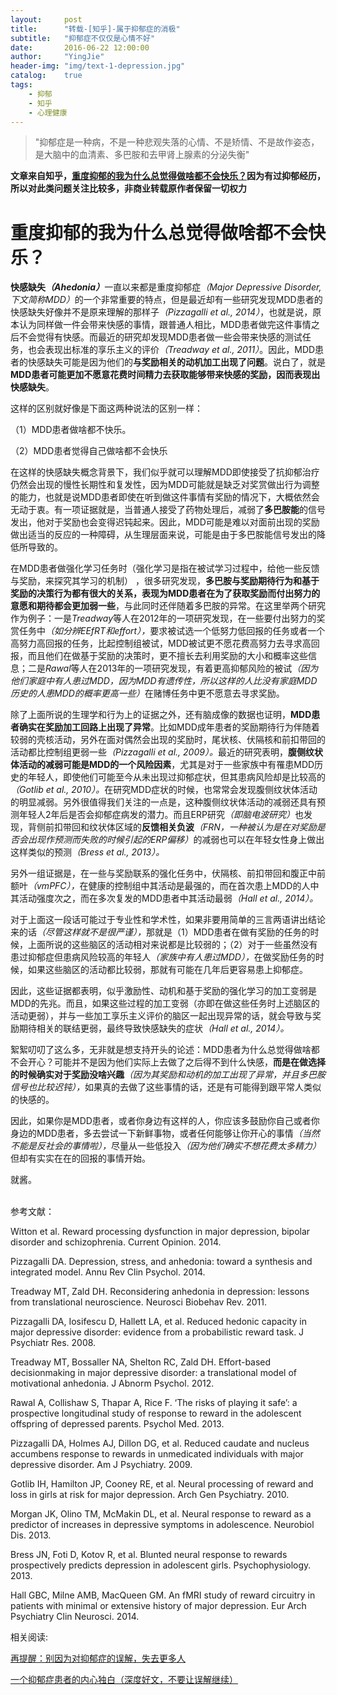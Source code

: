 ```yaml
---
layout:     post
title:      "转载-[知乎]-属于抑郁症的消极"
subtitle:   "抑郁症不仅仅是心情不好"
date:       2016-06-22 12:00:00
author:     "YingJie"
header-img: "img/text-1-depression.jpg"
catalog:	true
tags:
    - 抑郁
    - 知乎
    - 心理健康
---
```


> "抑郁症是一种病，不是一种悲观失落的心情、不是矫情、不是故作姿态，是大脑中的血清素、多巴胺和去甲肾上腺素的分泌失衡"

**文章来自知乎，[重度抑郁的我为什么总觉得做啥都不会快乐？](https://zhuanlan.zhihu.com/p/24909416 "重度抑郁的我为什么总觉得做啥都不会快乐？")因为有过抑郁经历，所以对此类问题关注比较多，非商业转载原作者保留一切权力**

<h1>重度抑郁的我为什么总觉得做啥都不会快乐？</h1>
<strong>快感缺失<i>（Ahedonia）</i></strong>一直以来都是重度抑郁症<i>（Major Depressive Disorder, 下文简称MDD）</i>的一个非常重要的特点，但是最近却有一些研究发现MDD患者的快感缺失好像并不是原来理解的那样子<i>（Pizzagalli et al., 2014）</i>，也就是说，原本认为同样做一件会带来快感的事情，跟普通人相比，MDD患者做完这件事情之后不会觉得有快感。而最近的研究却发现MDD患者做一些会带来快感的测试任务，也会表现出标准的享乐主义的评价<em>（Treadway et al., 2011）</em>。因此，MDD患者的快感缺失可能是因为他们的<strong>与奖励相关的动机加工出现了问题</strong>。说白了，就是<strong>MDD患者可能更加不愿意花费时间精力去获取能够带来快感的奖励，因而表现出快感缺失</strong>。
<p>
	这样的区别就好像是下面这两种说法的区别一样：
</p>
<p>
	（1）MDD患者做啥都不快乐。
</p>
<p>
	（2）MDD患者觉得自己做啥都不会快乐
</p>
<p>
	在这样的快感缺失概念背景下，我们似乎就可以理解MDD即使接受了抗抑郁治疗仍然会出现的慢性长期性和复发性，因为MDD可能就是缺乏对奖赏做出行为调整的能力，也就是说MDD患者即使在听到做这件事情有奖励的情况下，大概依然会无动于衷。有一项证据就是，当普通人接受了药物处理后，减弱了<strong>多巴胺能</strong>的信号发出，他对于奖励也会变得迟钝起来。因此，MDD可能是难以对面前出现的奖励做出适当的反应的一种障碍，从生理层面来说，可能是由于多巴胺能信号发出的降低所导致的。
</p>
<p>
	在MDD患者做强化学习任务时（强化学习是指在被试学习过程中，给他一些反馈与奖励，来探究其学习的机制） ，很多研究发现，<strong>多巴胺与奖励期待行为和基于奖励的决策行为都有很大的关系，表现为MDD患者在为了获取奖励而付出努力的意愿和期待都会更加弱一些</strong>，与此同时还伴随着多巴胺的异常。在这里举两个研究作为例子：一是<em>Treadway</em>等人在2012年的一项研究发现，在一些要付出努力的奖赏任务中<em>（如分辨EEfRT和effort），</em>要求被试选一个低努力低回报的任务或者一个高努力高回报的任务，比起控制组被试，MDD被试更不愿花费高努力去寻求高回报，而且他们在做基于奖励的决策时，更不擅长去利用奖励的大小和概率这些信息；二是<em>Rawal</em>等人在2013年的一项研究发现，有着更高抑郁风险的被试<em>（因为他们家庭中有人患过MDD，因为MDD有遗传性，所以这样的人比没有家庭MDD历史的人患MDD的概率更高一些）</em>在赌博任务中更不愿意去寻求奖励。
</p>
<p>
	除了上面所说的生理学和行为上的证据之外，还有脑成像的数据也证明，<strong>MDD患者确实在奖励加工回路上出现了异常</strong>。比如MDD成年患者的奖励期待行为伴随着较弱的壳核活动，另外在面对偶然会出现的奖励时，尾状核、伏隔核和前扣带回的活动都比控制组更弱一些<em>（Pizzagalli et al., 2009）。</em>最近的研究表明，<strong>腹侧纹状体活动的减弱可能是MDD的一个风险因素</strong>，尤其是对于一些家族中有罹患MDD历史的年轻人，即使他们可能至今从未出现过抑郁症状，但其患病风险却是比较高的<em>（Gotlib et al., 2010）。</em>在研究MDD症状的时候，也常常会发现腹侧纹状体活动的明显减弱。另外很值得我们关注的一点是，这种腹侧纹状体活动的减弱还具有预测年轻人2年后是否会抑郁症病发的潜力。而且ERP研究<em>（即脑电波研究）</em>也发现，背侧前扣带回和纹状体区域的<strong>反馈相关负波</strong><em>（FRN，一种被认为是在对奖励是否会出现作预测而失败的时候引起的ERP偏移）</em>的减弱也可以在年轻女性身上做出这样类似的预测<em>（Bress et al., 2013）。</em>
</p>
<p>
	另外一组证据是，在一些与奖励联系的强化任务中，伏隔核、前扣带回和腹正中前额叶<em>（vmPFC），</em>在健康的控制组中其活动是最强的，而在首次患上MDD的人中其活动强度次之，而在多次复发的MDD患者中其活动最弱<em>（Hall et al., 2014）。</em>
</p>
<p>
	对于上面这一段话可能过于专业性和学术性，如果非要用简单的三言两语讲出结论来的话<em>（尽管这样就不是很严谨），</em>那就是（1）MDD患者在做有奖励的任务的时候，上面所说的这些脑区的活动相对来说都是比较弱的；（2）对于一些虽然没有患过抑郁症但患病风险较高的年轻人<em>（家族中有人患过MDD），</em>在做奖励任务的时候，如果这些脑区的活动都比较弱，那就有可能在几年后更容易患上抑郁症。
</p>
<p>
	因此，这些证据都表明，似乎激励性、动机和基于奖励的强化学习的加工变弱是MDD的先兆。而且，如果这些过程的加工变弱（亦即在做这些任务时上述脑区的活动更弱），并与一些加工享乐主义评价的脑区一起出现异常的话，就会导致与奖励期待相关的联结更弱，最终导致快感缺失的症状<em>（Hall et al., 2014）。</em>
</p>
<p>
	絮絮叨叨了这么多，无非就是想支持开头的论述：MDD患者为什么总觉得做啥都不会开心？可能并不是因为他们实际上去做了之后得不到什么快感，<strong>而是在做选择的时候确实对于奖励没啥兴趣</strong><em>（因为其奖励和动机的加工出现了异常，并且多巴胺信号也比较迟钝），</em>如果真的去做了这些事情的话，还是有可能得到跟平常人类似的快感的。
</p>
<p>
	因此，如果你是MDD患者，或者你身边有这样的人，你应该多鼓励你自己或者你身边的MDD患者，多去尝试一下新鲜事物，或者任何能够让你开心的事情<em>（当然不能是反社会的事情啦），</em>尽量从一些低投入<em>（因为他们确实不想花费太多精力）</em>但却有实实在在的回报的事情开始。
</p>
<p>
	就酱。<br>
	<br>
</p>
<p>
	参考文献：
</p>
<p>
	Witton et al. Reward processing dysfunction in major depression, bipolar disorder and schizophrenia. Current Opinion. 2014.
</p>
<p>
	Pizzagalli DA. Depression, stress, and anhedonia: toward a synthesis and integrated model. Annu Rev Clin Psychol. 2014.
</p>
<p>
	Treadway MT, Zald DH. Reconsidering anhedonia in depression: lessons from translational neuroscience. Neurosci Biobehav Rev. 2011.
</p>
<p>
	Pizzagalli DA, Iosifescu D, Hallett LA, et al. Reduced hedonic capacity in major depressive disorder: evidence from a probabilistic reward task. J Psychiatr Res. 2008.
</p>
<p>
	Treadway MT, Bossaller NA, Shelton RC, Zald DH. Effort-based decisionmaking in major depressive disorder: a translational model of motivational anhedonia. J Abnorm Psychol. 2012.
</p>
<p>
	Rawal A, Collishaw S, Thapar A, Rice F. ‘The risks of playing it safe’: a prospective longitudinal study of response to reward in the adolescent offspring of depressed parents. Psychol Med. 2013.
</p>
<p>
	Pizzagalli DA, Holmes AJ, Dillon DG, et al. Reduced caudate and nucleus accumbens response to rewards in unmedicated individuals with major depressive disorder. Am J Psychiatry. 2009.
</p>
<p>
	Gotlib IH, Hamilton JP, Cooney RE, et al. Neural processing of reward and loss in girls at risk for major depression. Arch Gen Psychiatry. 2010.
</p>
<p>
	Morgan JK, Olino TM, McMakin DL, et al. Neural response to reward as a predictor of increases in depressive symptoms in adolescence. Neurobiol Dis. 2013.
</p>
<p>
	Bress JN, Foti D, Kotov R, et al. Blunted neural response to rewards prospectively predicts depression in adolescent girls. Psychophysiology. 2013.
</p>
<p>
	Hall GBC, Milne AMB, MacQueen GM. An fMRI study of reward circuitry in patients with minimal or extensive history of major depression. Eur Arch Psychiatry Clin Neurosci. 2014.
</p>

相关阅读:

[再提醒：别因为对抑郁症的误解，失去更多人](http://daily.zhihu.com/story/4128994 "再提醒：别因为对抑郁症的误解，失去更多人")

[一个抑郁症患者的内心独白（深度好文，不要让误解继续）](http://www.360doc.com/content/15/0402/12/22641941_460038209.shtml "一个抑郁症患者的内心独白（深度好文，不要让误解继续）")